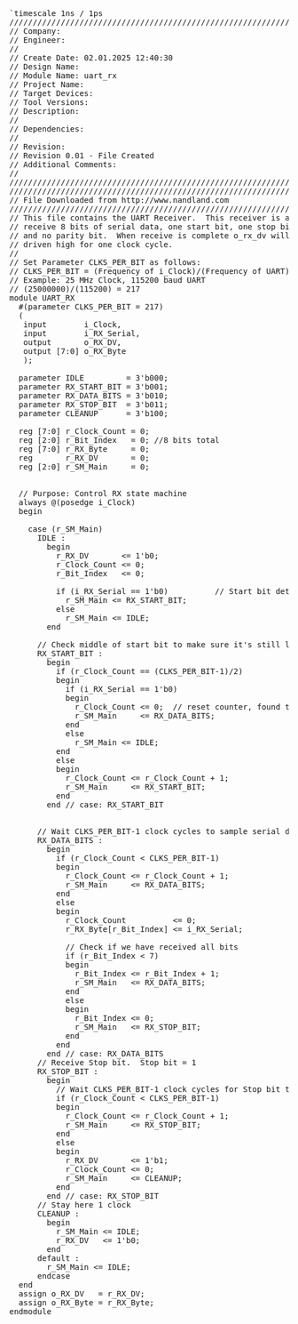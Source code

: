 <pre>`timescale 1ns / 1ps
//////////////////////////////////////////////////////////////////////////////////
// Company: 
// Engineer: 
// 
// Create Date: 02.01.2025 12:40:30
// Design Name: 
// Module Name: uart_rx
// Project Name: 
// Target Devices: 
// Tool Versions: 
// Description: 
// 
// Dependencies: 
// 
// Revision:
// Revision 0.01 - File Created
// Additional Comments:
// 
//////////////////////////////////////////////////////////////////////////////////
//////////////////////////////////////////////////////////////////////
// File Downloaded from http://www.nandland.com
//////////////////////////////////////////////////////////////////////
// This file contains the UART Receiver.  This receiver is able to
// receive 8 bits of serial data, one start bit, one stop bit,
// and no parity bit.  When receive is complete o_rx_dv will be
// driven high for one clock cycle.
// 
// Set Parameter CLKS_PER_BIT as follows:
// CLKS_PER_BIT = (Frequency of i_Clock)/(Frequency of UART)
// Example: 25 MHz Clock, 115200 baud UART
// (25000000)/(115200) = 217
module UART_RX
  #(parameter CLKS_PER_BIT = 217)
  (
   input        i_Clock,
   input        i_RX_Serial,
   output       o_RX_DV,
   output [7:0] o_RX_Byte
   );
   
  parameter IDLE         = 3'b000;
  parameter RX_START_BIT = 3'b001;
  parameter RX_DATA_BITS = 3'b010;
  parameter RX_STOP_BIT  = 3'b011;
  parameter CLEANUP      = 3'b100;
  
  reg [7:0] r_Clock_Count = 0;
  reg [2:0] r_Bit_Index   = 0; //8 bits total
  reg [7:0] r_RX_Byte     = 0;
  reg       r_RX_DV       = 0;
  reg [2:0] r_SM_Main     = 0;
  
  
  // Purpose: Control RX state machine
  always @(posedge i_Clock)
  begin
      
    case (r_SM_Main)
      IDLE :
        begin
          r_RX_DV       <= 1'b0;
          r_Clock_Count <= 0;
          r_Bit_Index   <= 0;
          
          if (i_RX_Serial == 1'b0)          // Start bit detected
            r_SM_Main <= RX_START_BIT;
          else
            r_SM_Main <= IDLE;
        end
      
      // Check middle of start bit to make sure it's still low
      RX_START_BIT :
        begin
          if (r_Clock_Count == (CLKS_PER_BIT-1)/2)
          begin
            if (i_RX_Serial == 1'b0)
            begin
              r_Clock_Count <= 0;  // reset counter, found the middle
              r_SM_Main     <= RX_DATA_BITS;
            end
            else
              r_SM_Main <= IDLE;
          end
          else
          begin
            r_Clock_Count <= r_Clock_Count + 1;
            r_SM_Main     <= RX_START_BIT;
          end
        end // case: RX_START_BIT
      
      
      // Wait CLKS_PER_BIT-1 clock cycles to sample serial data
      RX_DATA_BITS :
        begin
          if (r_Clock_Count < CLKS_PER_BIT-1)
          begin
            r_Clock_Count <= r_Clock_Count + 1;
            r_SM_Main     <= RX_DATA_BITS;
          end
          else
          begin
            r_Clock_Count          <= 0;
            r_RX_Byte[r_Bit_Index] <= i_RX_Serial;
            
            // Check if we have received all bits
            if (r_Bit_Index < 7)
            begin
              r_Bit_Index <= r_Bit_Index + 1;
              r_SM_Main   <= RX_DATA_BITS;
            end
            else
            begin
              r_Bit_Index <= 0;
              r_SM_Main   <= RX_STOP_BIT;
            end
          end
        end // case: RX_DATA_BITS
      // Receive Stop bit.  Stop bit = 1
      RX_STOP_BIT :
        begin
          // Wait CLKS_PER_BIT-1 clock cycles for Stop bit to finish
          if (r_Clock_Count < CLKS_PER_BIT-1)
          begin
            r_Clock_Count <= r_Clock_Count + 1;
     	    r_SM_Main     <= RX_STOP_BIT;
          end
          else
          begin
       	    r_RX_DV       <= 1'b1;
            r_Clock_Count <= 0;
            r_SM_Main     <= CLEANUP;
          end
        end // case: RX_STOP_BIT
      // Stay here 1 clock
      CLEANUP :
        begin
          r_SM_Main <= IDLE;
          r_RX_DV   <= 1'b0;
        end
      default :
        r_SM_Main <= IDLE;
      endcase
  end    
  assign o_RX_DV   = r_RX_DV;
  assign o_RX_Byte = r_RX_Byte;
endmodule

</pre>
